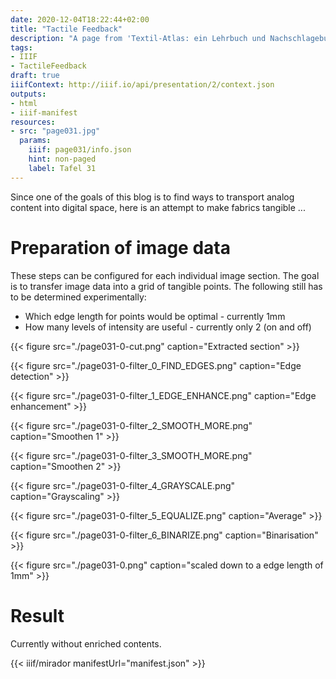```yaml
---
date: 2020-12-04T18:22:44+02:00
title: "Tactile Feedback"
description: "A page from 'Textil-Atlas: ein Lehrbuch und Nachschlagebuch für den Textileinzelhandel und die Gewebeverarbeitung: Textilwarenkunde und Gewebemuster von Wilhelm Spitschka'"
tags:
- IIIF
- TactileFeedback
draft: true
iiifContext: http://iiif.io/api/presentation/2/context.json
outputs:
- html
- iiif-manifest
resources:
- src: "page031.jpg"
  params:
    iiif: page031/info.json
    hint: non-paged
    label: Tafel 31
---
```


Since one of the goals of this blog is to find ways to transport analog content into digital space, here is an attempt to make fabrics tangible ...

<!--more-->

# Preparation of image data

These steps can be configured for each individual image section. The goal is to transfer image data into a grid of tangible points. The following still has to be determined experimentally:

* Which edge length for points would be optimal - currently 1mm
* How many levels of intensity are useful - currently only 2 (on and off)

{{< figure src="./page031-0-cut.png" caption="Extracted section" >}}

{{< figure src="./page031-0-filter_0_FIND_EDGES.png" caption="Edge detection" >}}

{{< figure src="./page031-0-filter_1_EDGE_ENHANCE.png" caption="Edge enhancement" >}}

{{< figure src="./page031-0-filter_2_SMOOTH_MORE.png" caption="Smoothen 1" >}}

{{< figure src="./page031-0-filter_3_SMOOTH_MORE.png" caption="Smoothen 2" >}}

{{< figure src="./page031-0-filter_4_GRAYSCALE.png" caption="Grayscaling" >}}

{{< figure src="./page031-0-filter_5_EQUALIZE.png" caption="Average" >}}

{{< figure src="./page031-0-filter_6_BINARIZE.png" caption="Binarisation" >}}

{{< figure src="./page031-0.png" caption="scaled down to a edge length of 1mm" >}}

# Result

Currently without enriched contents.

{{< iiif/mirador manifestUrl="manifest.json" >}}
